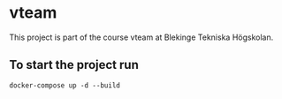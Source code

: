 # vteam
This project is part of the course vteam at Blekinge Tekniska Högskolan.
## To start the project run
`docker-compose up -d --build`
